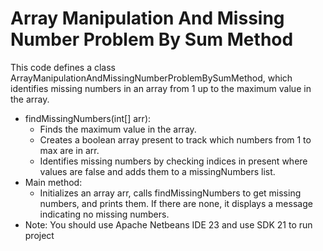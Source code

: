 # Array Manipulation And Missing Number Problem By Sum Method
This code defines a class ArrayManipulationAndMissingNumberProblemBySumMethod, which identifies missing numbers in an array from 1 up to the maximum value in the array.
* findMissingNumbers(int[] arr):
    * Finds the maximum value in the array.
    * Creates a boolean array present to track which numbers from 1 to max are in arr.
    * Identifies missing numbers by checking indices in present where values are false and adds them to a missingNumbers list.
* Main method:
    * Initializes an array arr, calls findMissingNumbers to get missing numbers, and prints them. If there are none, it displays a message indicating no missing numbers.
* Note: You should use Apache Netbeans IDE 23 and use SDK 21 to run project